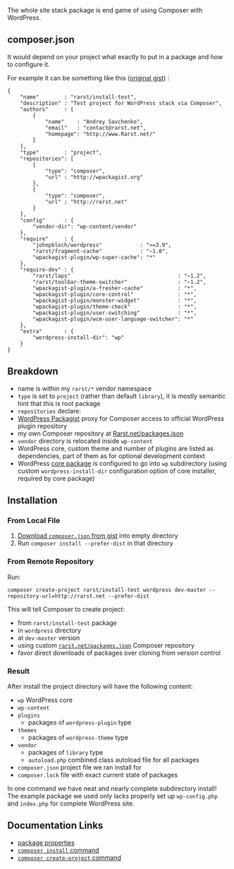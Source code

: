 <!---
title = Site Stack
subtitle = recipe
description = composer.json example for whole WordPress site Composer stack
-->

The whole site stack package is end game of using Composer with WordPress.

## composer.json

It would depend on your project what exactly to put in a package and how to configure it. 

For example it can be something like this ([original gist](https://gist.github.com/Rarst/5300767)) :

    {
        "name"        : "rarst/install-test",
        "description" : "Test project for WordPress stack via Composer",
        "authors"     : [
            {
                "name"    : "Andrey Savchenko",
                "email"   : "contact@rarst.net",
                "homepage": "http://www.Rarst.net/"
            }
        ],
        "type"        : "project",
        "repositories": [
            {
                "type": "composer",
                "url" : "http://wpackagist.org"
            },
            {
                "type": "composer",
                "url" : "http://rarst.net"
            }
        ],
        "config"      : {
            "vendor-dir": "wp-content/vendor"
        },
        "require"     : {
            "johnpbloch/wordpress"            : ">=3.9",
            "rarst/fragment-cache"            : "~1.0",
            "wpackagist-plugin/wp-super-cache": "*"
        },
        "require-dev" : {
            "rarst/laps"                                  : "~1.2",
            "rarst/toolbar-theme-switcher"                : "~1.2",
            "wpackagist-plugin/a-fresher-cache"           : "*",
            "wpackagist-plugin/core-control"              : "*",
            "wpackagist-plugin/monster-widget"            : "*",
            "wpackagist-plugin/theme-check"               : "*",
            "wpackagist-plugin/user-switching"            : "*",
            "wpackagist-plugin/wcm-user-language-switcher": "*"
        },
        "extra"       : {
            "wordpress-install-dir": "wp"
        }
    }

## Breakdown

 - name is within my `rarst/*` vendor namespace
 - `type` is set to `project` (rather than default `library`), it is mostly semantic hint that this is root package
 - `repositories` declare:
  -  [WordPress Packagist](http://wpackagist.org/) proxy for Composer access to official WordPress plugin repository
  -  my own Composer repository at [Rarst.net/packages.json](http://www.rarst.net/packages.json)
 - `vendor` directory is relocated inside `wp-content`
 - WordPress core, custom theme and number of plugins are listed as dependencies, part of them as for optional development context
 - WordPress [core package](/recipe/core-package) is configured to go into `wp` subdirectory (using custom `wordpress-install-dir` configuration option of core installer, required by core package)

## Installation

### From Local File

1. [Download `composer.json` from gist](https://gist.github.com/Rarst/5300767/raw/composer.json) into empty directory
2. Run `composer install --prefer-dist` in that directory

### From Remote Repository

Run:

    composer create-project rarst/install-test wordpress dev-master --repository-url=http://rarst.net --prefer-dist

This will tell Composer to create project:

 - from `rarst/install-test` package
 - in `wordpress` directory
 - at `dev-master` version
 - using custom [`rarst.net/packages.json`](http://rarst.net/packages.json) Composer repository
 - favor direct downloads of packages over cloning from version control

### Result

After install the project directory will have the following content:

 - `wp` WordPress core
 - `wp-content`
  - `plugins`
     - packages of `wordpress-plugin` type 
  - `themes`
     - packages of `wordpress-theme` type 
  - `vendor`
     - packages of `library` type
     - `autoload.php` combined class autoload file for all packages
 - `composer.json` project file we ran install for
 - `composer.lock` file with exact current state of packages

In one command we have neat and nearly complete subdirectory install! The example package we used only lacks properly set up `wp-config.php` and `index.php` for complete WordPress site.

## Documentation Links

 - [package properties](http://getcomposer.org/doc/04-schema.md#properties)
 - [`composer install` command](http://getcomposer.org/doc/03-cli.md#install)
 - [`composer create-project` command](http://getcomposer.org/doc/03-cli.md#create-project)